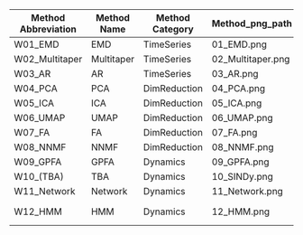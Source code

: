 | Method Abbreviation | Method Name | Method Category | Method_png_path | Method_link | Extra |
| --- | --- | --- | --- | --- | --- |
| W01_EMD | EMD | TimeSeries | 01_EMD.png | https://emd.readthedocs.io/en/stable/ |  |
| W02_Multitaper | Multitaper | TimeSeries | 02_Multitaper.png | https://github.com/preraulab/multitaper_toolbox |  |
| W03_AR | AR | TimeSeries | 03_AR.png | https://www.statsmodels.org/stable/generated/statsmodels.tsa.arima.model.ARIMA.html | https://compneuro.neuromatch.io/tutorials/W2D2_LinearSystems/student/W2D2_Tutorial4.html |
| W04_PCA | PCA | DimReduction | 04_PCA.png | https://scikit-learn.org/stable/modules/generated/sklearn.decomposition.PCA.html |  |
| W05_ICA | ICA | DimReduction | 05_ICA.png | https://scikit-learn.org/stable/modules/generated/sklearn.decomposition.FastICA.html |  |
| W06_UMAP | UMAP | DimReduction | 06_UMAP.png | https://umap-learn.readthedocs.io/en/latest/ |  |
| W07_FA | FA | DimReduction | 07_FA.png | https://scikit-learn.org/stable/modules/generated/sklearn.decomposition.FactorAnalysis.html |  |
| W08_NNMF | NNMF | DimReduction | 08_NNMF.png | https://scikit-learn.org/stable/modules/generated/sklearn.decomposition.NMF.html |  |
| W09_GPFA | GPFA | Dynamics | 09_GPFA.png | https://elephant.readthedocs.io/en/latest/tutorials/gpfa.html |  |
| W10_(TBA) | TBA | Dynamics | 10_SINDy.png |  |  |
| W11_Network | Network | Dynamics | 11_Network.png | https://networkx.org/ |  |
| W12_HMM | HMM | Dynamics | 12_HMM.png | https://compneuro.neuromatch.io/tutorials/W3D2_HiddenDynamics/student/W3D2_Tutorial2.html?highlight=hidden+markov |  |